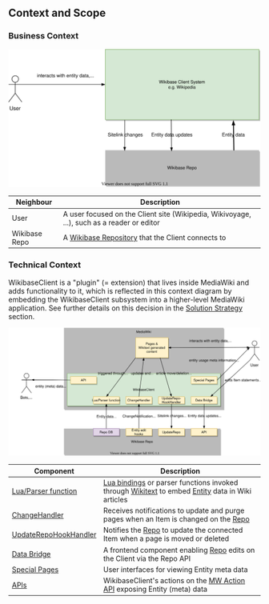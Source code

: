 ## Context and Scope

### Business Context

![WikibaseClient business context diagram](./diagrams/03-business-context.drawio.svg)

| Neighbour     | Description                                                                                         |
| ------------- | --------------------------------------------------------------------------------------------------- |
| User          | A user focused on the Client site (Wikipedia, Wikivoyage, ...), such as a reader or editor          |
| Wikibase Repo | A [Wikibase Repository](../overview/12-Glossary.md#wikibase-repository) that the Client connects to |

### Technical Context

WikibaseClient is a "plugin" (= extension) that lives inside MediaWiki and adds functionality to it, which is reflected in this context diagram by embedding the WikibaseClient subsystem into a higher-level MediaWiki application. See further details on this decision in the [Solution Strategy](04-Solution_Strategy.md#developing-wikibase-client-as-a-mediawiki-extension) section.

![WikibaseClient technical context diagram](./diagrams/03-technical-context.drawio.svg)

| Component                                                                     | Description                                                                                                                                                                                                   |
| ----------------------------------------------------------------------------- | ------------------------------------------------------------------------------------------------------------------------------------------------------------------------------------------------------------- |
| [Lua/Parser function](./05-Building_Block_View.md#entity-data-access)         | [Lua bindings](../overview/12-Glossary.md#lua) or parser functions invoked through [Wikitext](../overview/12-Glossary.md#wikitext) to embed [Entity](../overview/12-Glossary.md#entity) data in Wiki articles |
| [ChangeHandler](./05-Building_Block_View.md#entity-change-notifications)      | Receives notifications to update and purge pages when an Item is changed on the [Repo](../overview/12-Glossary.md#wikibase-repository)                                                                        |
| [UpdateRepoHookHandler](./05-Building_Block_View.md#linked-site-page-changes) | Notifies the [Repo](../overview/12-Glossary.md#wikibase-repository) to update the connected Item when a page is moved or deleted                                                                              |
| [Data Bridge](./05-Building_Block_View.md#client-side-item-edits)             | A frontend component enabling [Repo](../overview/12-Glossary.md#wikibase-repository) edits on the Client via the Repo API                                                                                     |
| [Special Pages](./05-Building_Block_View.md#special-pages)                    | User interfaces for viewing Entity meta data                                                                                                                                                                  |
| [APIs](./05-Building_Block_View.md#apis)                                      | WikibaseClient's actions on the [MW Action API](https://www.mediawiki.org/wiki/API:Main_page) exposing Entity (meta) data                                                                                     |
